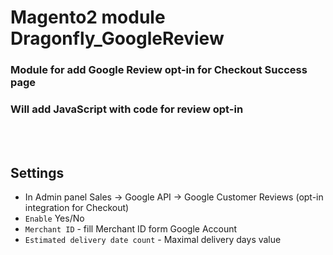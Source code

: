 # Magento2 module Dragonfly_GoogleReview

### Module for add Google Review opt-in for Checkout Success page
### Will add JavaScript with code for review opt-in
<br>
<br>

## Settings
- In Admin panel Sales -> Google API -> Google Customer Reviews (opt-in integration for Checkout)
- `Enable` Yes/No
- `Merchant ID` - fill Merchant ID form Google Account
- `Estimated delivery date count` - Maximal delivery days value
